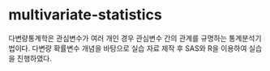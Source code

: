 # multivariate-statistics

다변량통계학은 관심변수가 여러 개인 경우 관심변수 간의 관계를 규명하는 통계분석기법이다. 
다변량 확률변수 개념을 바탕으로 실습 자료 제작 후 SAS와 R을 이용하여 실습을 진행하였다.
